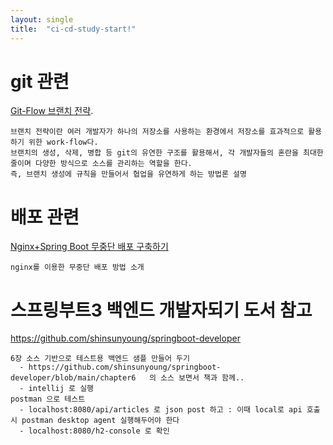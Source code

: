 ```yaml
---
layout: single
title:  "ci-cd-study-start!"
---
```


# git 관련 
[Git-Flow 브랜치 전략](https://velog.io/@mw310/Git-Flow-%EB%B8%8C%EB%9E%9C%EC%B9%98-%EC%A0%84%EB%9E%B5).
```
브랜치 전략이란 여러 개발자가 하나의 저장소를 사용하는 환경에서 저장소를 효과적으로 활용하기 위한 work-flow다. 
브랜치의 생성, 삭제, 병합 등 git의 유연한 구조를 활용해서, 각 개발자들의 혼란을 최대한 줄이며 다양한 방식으로 소스를 관리하는 역할을 한다.
즉, 브랜치 생성에 규칙을 만들어서 협업을 유연하게 하는 방법론 설명
```


# 배포 관련  
[Nginx+Spring Boot 무중단 배포 구축하기](https://velog.io/@mw310/NginxSpring-Boot-%EB%AC%B4%EC%A4%91%EB%8B%A8-%EB%B0%B0%ED%8F%AC-%EA%B5%AC%EC%B6%95%ED%95%98%EA%B8%B0)
```
nginx를 이용한 무중단 배포 방법 소개
```


# 스프링부트3 백엔드 개발자되기 도서 참고
   https://github.com/shinsunyoung/springboot-developer
   ```
   6장 소스 기반으로 테스트용 백엔드 샘플 만들어 두기
     - https://github.com/shinsunyoung/springboot-developer/blob/main/chapter6   의 소스 보면서 책과 함께..
     - intellij 로 실행 
   postman 으로 테스트
     - localhost:8080/api/articles 로 json post 하고 : 이때 local로 api 호출시 postman desktop agent 실행해두어야 한다 
     - localhost:8080/h2-console 로 확인
 
   ```
    
